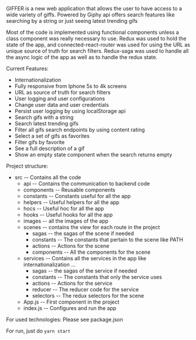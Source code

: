 GIFFER is a new web application that allows the user to have access to a wide variety of giffs. Powered by Giphy api offers search features like searching by a string or just seeing latest trending gifs

Most of the code is implemented using functional components unless a class component was really necessary to use.
Redux was used to hold the state of the app, and connected-react-router was used for using the URL as unique source of truth for search filters.
Redux-saga was used to handle all the async logic of the app as well as to handle the redux state.

Current Features:
 * Internationalization
 * Fully responsive from Iphone 5s to 4k screens
 * URL as source of truth for search filters
 * User logging and user configurations
 * Change user data and user credentials
 * Persist user logging by using localStorage api
 * Search gifs with a string
 * Search latest trending gifs
 * Filter all gifs search endpoints by using content rating
 * Select a set of gifs as favorites
 * Filter gifs by favorite
 * See a full description of a gif
 * Show an empty state component when the search returns empty

Project structure:
 * src -- Contains all the code
   * api -- Contains the communication to backend code
   * components -- Reusable components
   * constants -- Constants useful for all the app
   * helpers -- Useful helpers  for all the app
   * hocs -- Useful hoc for all the app
   * hooks -- Useful hooks for all the app
   * images -- all the images of the app
   * scenes -- contains the view for each route in the project
     * sagas -- the sagas of the scene if needed
     * constants -- The constants that pertain to the scene like PATH
     * actions -- Actions for the scene
     * components -- All the components for the scene
   * services -- Contains all the services in the app like internationalization ...
     * sagas -- the sagas of the service if needed
     * constants -- The constants that only the service uses
     * actions -- Actions for the service
     * reducer -- The reducer code for the service
     * selectors -- The redux selectors for the scene
   * App.js -- First component in the project
   * index.js -- Configures and run the app  
 
For used technologies: Please see package.json 

For run, just do ```yarn start```
 